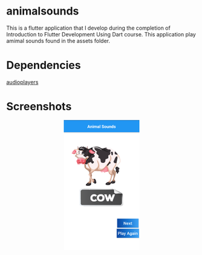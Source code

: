 # animalsounds
This is a flutter application that I develop during the completion of Introduction to Flutter Development Using Dart course.
This application play amimal sounds found in the assets folder.


# Dependencies
[audioplayers](https://pub.dev/packages/audioplayers)

# Screenshots
<div align='center'>
  <img src='https://github.com/gupta-shrinath/animal_sounds/blob/master/screenshots/animalsounds.png'  width = 200>
</div>
